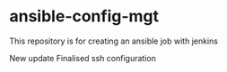 # ansible-config-mgt
This repository is for creating an ansible job with jenkins

New update
Finalised ssh configuration
